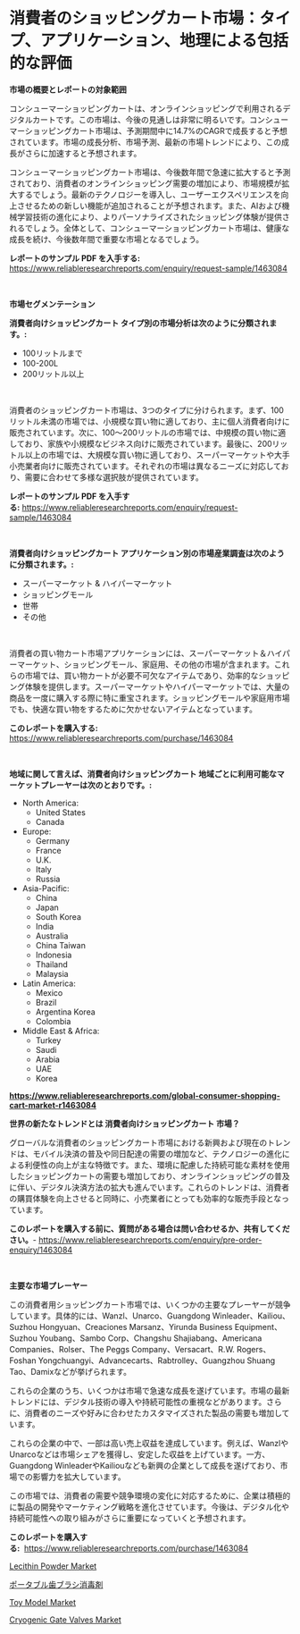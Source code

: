 <p><h1>消費者のショッピングカート市場：タイプ、アプリケーション、地理による包括的な評価</h1></p><p><strong>市場の概要とレポートの対象範囲</strong></p>
<p><p>コンシューマーショッピングカートは、オンラインショッピングで利用されるデジタルカートです。この市場は、今後の見通しは非常に明るいです。コンシューマーショッピングカート市場は、予測期間中に14.7%のCAGRで成長すると予想されています。市場の成長分析、市場予測、最新の市場トレンドにより、この成長がさらに加速すると予想されます。</p><p>コンシューマーショッピングカート市場は、今後数年間で急速に拡大すると予測されており、消費者のオンラインショッピング需要の増加により、市場規模が拡大するでしょう。最新のテクノロジーを導入し、ユーザーエクスペリエンスを向上させるための新しい機能が追加されることが予想されます。また、AIおよび機械学習技術の進化により、よりパーソナライズされたショッピング体験が提供されるでしょう。全体として、コンシューマーショッピングカート市場は、健康な成長を続け、今後数年間で重要な市場となるでしょう。</p></p>
<p><strong>レポートのサンプル PDF を入手する:</strong> <a href="https://www.reliableresearchreports.com/enquiry/request-sample/1463084">https://www.reliableresearchreports.com/enquiry/request-sample/1463084</a></p>
<p>&nbsp;</p>
<p><strong>市場セグメンテーション</strong></p>
<p><strong>消費者向けショッピングカート タイプ別の市場分析は次のように分類されます。:</strong></p>
<p><ul><li>100リットルまで</li><li>100-200L</li><li>200リットル以上</li></ul></p>
<p>&nbsp;</p>
<p><p>消費者のショッピングカート市場は、3つのタイプに分けられます。まず、100リットル未満の市場では、小規模な買い物に適しており、主に個人消費者向けに販売されています。次に、100〜200リットルの市場では、中規模の買い物に適しており、家族や小規模なビジネス向けに販売されています。最後に、200リットル以上の市場では、大規模な買い物に適しており、スーパーマーケットや大手小売業者向けに販売されています。それぞれの市場は異なるニーズに対応しており、需要に合わせて多様な選択肢が提供されています。</p></p>
<p><strong>レポートのサンプル PDF を入手する:</strong>&nbsp;<a href="https://www.reliableresearchreports.com/enquiry/request-sample/1463084">https://www.reliableresearchreports.com/enquiry/request-sample/1463084</a></p>
<p>&nbsp;</p>
<p><strong> 消費者向けショッピングカート アプリケーション別の市場産業調査は次のように分類されます。:</strong></p>
<p><ul><li>スーパーマーケット & ハイパーマーケット</li><li>ショッピングモール</li><li>世帯</li><li>その他</li></ul></p>
<p>&nbsp;</p>
<p><p>消費者の買い物カート市場アプリケーションには、スーパーマーケット＆ハイパーマーケット、ショッピングモール、家庭用、その他の市場が含まれます。これらの市場では、買い物カートが必要不可欠なアイテムであり、効率的なショッピング体験を提供します。スーパーマーケットやハイパーマーケットでは、大量の商品を一度に購入する際に特に重宝されます。ショッピングモールや家庭用市場でも、快適な買い物をするために欠かせないアイテムとなっています。</p></p>
<p><strong>このレポートを購入する:</strong>&nbsp; <a href="https://www.reliableresearchreports.com/purchase/1463084">https://www.reliableresearchreports.com/purchase/1463084</a></p>
<p>&nbsp;</p>
<p><strong>地域に関して言えば、消費者向けショッピングカート 地域ごとに利用可能なマーケットプレーヤーは次のとおりです。:</strong></p>
<p><ul>
    <li>
        North America:
        <ul>
            <li>United States</li>
            <li>Canada</li>
        </ul>
    </li>
    <li>
        Europe:
        <ul>
            <li>Germany</li>
            <li>France</li>
            <li>U.K.</li>
            <li>Italy</li>
            <li>Russia</li>
        </ul>
    </li>
    <li>
        Asia-Pacific:
        <ul>
            <li>China</li>
            <li>Japan</li>
            <li>South Korea</li>
            <li>India</li>
            <li>Australia</li>
            <li>China Taiwan</li>
            <li>Indonesia</li>
            <li>Thailand</li>
            <li>Malaysia</li>
        </ul>
    </li>
    <li>
        Latin America:
        <ul>
            <li>Mexico</li>
            <li>Brazil</li>
            <li>Argentina Korea</li>
            <li>Colombia</li>
        </ul>
    </li>
    <li>
        Middle East & Africa:
        <ul>
            <li>Turkey</li>
            <li>Saudi</li>
            <li>Arabia</li>
            <li>UAE</li>
            <li>Korea</li>
        </ul>
    </li>
    </ul></p>
<p><strong><a href="https://www.reliableresearchreports.com/global-consumer-shopping-cart-market-r1463084">https://www.reliableresearchreports.com/global-consumer-shopping-cart-market-r1463084</a></strong>&nbsp;</p>
<p><strong>世界の新たなトレンドとは 消費者向けショッピングカート 市場？</strong></p>
<p><p>グローバルな消費者のショッピングカート市場における新興および現在のトレンドは、モバイル決済の普及や同日配達の需要の増加など、テクノロジーの進化による利便性の向上が主な特徴です。また、環境に配慮した持続可能な素材を使用したショッピングカートの需要も増加しており、オンラインショッピングの普及に伴い、デジタル決済方法の拡大も進んでいます。これらのトレンドは、消費者の購買体験を向上させると同時に、小売業者にとっても効率的な販売手段となっています。</p></p>
<p><strong>このレポートを購入する前に、質問がある場合は問い合わせるか、共有してください。</strong>- <a href="https://www.reliableresearchreports.com/enquiry/pre-order-enquiry/1463084">https://www.reliableresearchreports.com/enquiry/pre-order-enquiry/1463084</a></p>
<p>&nbsp;</p>
<p><strong>主要な市場プレーヤー</strong></p>
<p><p>この消費者用ショッピングカート市場では、いくつかの主要なプレーヤーが競争しています。具体的には、Wanzl、Unarco、Guangdong Winleader、Kailiou、Suzhou Hongyuan、Creaciones Marsanz、Yirunda Business Equipment、Suzhou Youbang、Sambo Corp、Changshu Shajiabang、Americana Companies、Rolser、The Peggs Company、Versacart、R.W. Rogers、Foshan Yongchuangyi、Advancecarts、Rabtrolley、Guangzhou Shuang Tao、Damixなどが挙げられます。</p><p>これらの企業のうち、いくつかは市場で急速な成長を遂げています。市場の最新トレンドには、デジタル技術の導入や持続可能性の重視などがあります。さらに、消費者のニーズや好みに合わせたカスタマイズされた製品の需要も増加しています。</p><p>これらの企業の中で、一部は高い売上収益を達成しています。例えば、WanzlやUnarcoなどは市場シェアを獲得し、安定した収益を上げています。一方、Guangdong WinleaderやKailiouなども新興の企業として成長を遂げており、市場での影響力を拡大しています。</p><p>この市場では、消費者の需要や競争環境の変化に対応するために、企業は積極的に製品の開発やマーケティング戦略を進化させています。今後は、デジタル化や持続可能性への取り組みがさらに重要になっていくと予想されます。</p></p>
<p><strong>このレポートを購入する:</strong>&nbsp;&nbsp;<a href="https://www.reliableresearchreports.com/purchase/1463084">https://www.reliableresearchreports.com/purchase/1463084</a></p>
<p><p><a href="https://www.linkedin.com/pulse/lecithin-powder-market-key-successful-business-strategy-forecast-pgvwe?trackingId=iX3K%2BAqmhmjTHMBocuyIXQ%3D%3D">Lecithin Powder Market</a></p><p><a href="https://github.com/cnnriuez22368/Market-Research-Report-List-1/blob/main/484180230799.md">ポータブル歯ブラシ消毒剤</a></p><p><a href="https://www.linkedin.com/pulse/toy-model-market-outlook-industry-overview-forecast-2024-n5j7c?trackingId=pnIY%2FxrAykQgV8vcMHfO3A%3D%3D">Toy Model Market</a></p><p><a href="https://github.com/Alonsoolds3wq1d81czn8rbol/Market-Research-Report-List-2/blob/main/cryogenic-gate-valves-market.md">Cryogenic Gate Valves Market</a></p></p>